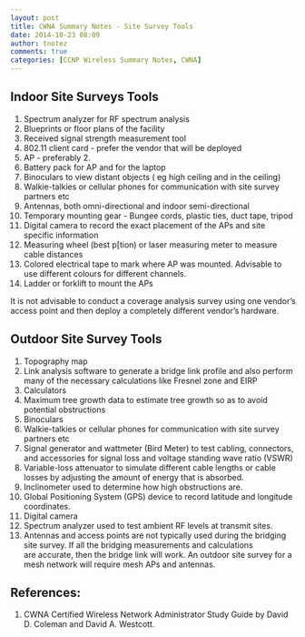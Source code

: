 ```yaml
---
layout: post
title: CWNA Summary Notes - Site Survey Tools
date: 2014-10-23 08:09
author: tnotez
comments: true
categories: [CCNP Wireless Summary Notes, CWNA]
---
```

<h2>Indoor Site Surveys Tools</h2>

<ol>
    <li>Spectrum analyzer for RF spectrum analysis</li>
    <li>Blueprints or floor plans of the facility</li>
    <li>Received signal strength measurement tool</li>
    <li>802.11 client card - prefer the vendor that will be deployed</li>
    <li>AP - preferably 2.</li>
    <li>Battery pack for AP and for the laptop</li>
    <li>Binoculars to view distant objects ( eg high ceiling and in the ceiling)</li>
    <li>Walkie-talkies or cellular phones for communication with site survey partners etc</li>
    <li>Antennas, both omni-directional and indoor semi-directional</li>
    <li>Temporary mounting gear - Bungee cords, plastic ties, duct tape, tripod</li>
    <li>Digital camera to record the exact placement of the APs and site specific information</li>
    <li>Measuring wheel (best p[tion) or laser measuring meter to measure cable distances</li>
    <li>Colored electrical tape to mark where AP was mounted. Advisable to use different colours for different channels.</li>
    <li>Ladder or forklift to mount the APs</li>
</ol>

<!--more-->

It is not advisable to conduct a coverage analysis survey using one vendor’s access point and then deploy a completely different vendor’s hardware.

<h2>Outdoor Site Survey Tools</h2>

<ol>
    <li>Topography map</li>
    <li>Link analysis software to generate a bridge link profile and also perform many of the necessary calculations like Fresnel zone and EIRP</li>
    <li>Calculators</li>
    <li>Maximum tree growth data to estimate tree growth so as to avoid potential obstructions</li>
    <li>Binoculars</li>
    <li>Walkie-talkies or cellular phones for communication with site survey partners etc</li>
    <li>Signal generator and wattmeter (Bird Meter) to test cabling, connectors, and accessories for signal loss and voltage standing wave ratio (VSWR)</li>
    <li>Variable-loss attenuator to simulate different cable lengths or cable losses by adjusting the amount of energy that is absorbed.</li>
    <li>Inclinometer used to determine how high obstructions are.</li>
    <li>Global Positioning System (GPS) device to record latitude and longitude coordinates.</li>
    <li>Digital camera</li>
    <li>Spectrum analyzer used to test ambient RF levels at transmit sites.</li>
    <li>Antennas and access points are not typically used during the bridging site survey. If all the bridging measurements and calculations are accurate, then the bridge link will work. An outdoor site survey for a mesh network will require mesh APs and antennas.</li>
</ol>

<h2>References:</h2>

<ol>
    <li>CWNA Certified Wireless Network Administrator Study Guide by David D. Coleman and David A. Westcott.</li>
</ol>

